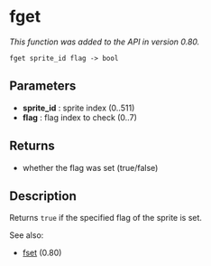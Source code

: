 # fget

_This function was added to the API in version 0.80._

`fget sprite_id flag -> bool`


## Parameters

* **sprite_id** : sprite index (0..511)
* **flag** : flag index to check (0..7)


## Returns

* whether the flag was set (true/false)


## Description

Returns `true` if the specified flag of the sprite is set.

See also:

* [fset](fset) (0.80)